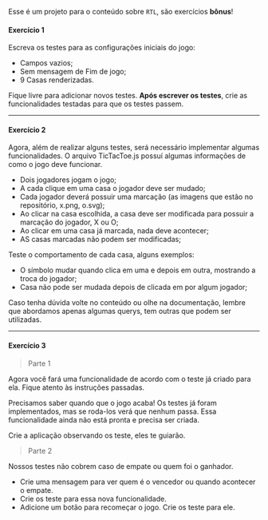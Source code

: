 Esse é um projeto para o conteúdo sobre `RTL`, são exercícios **bônus**!

#### Exercício 1

Escreva os testes para as configurações iniciais do jogo:

- Campos vazios;
- Sem mensagem de Fim de jogo;
- 9 Casas renderizadas.

Fique livre para adicionar novos testes. **Após escrever os testes**, crie as funcionalidades testadas para que os testes passem.

---

#### Exercício 2 

Agora, além de realizar alguns testes, será necessário implementar algumas funcionalidades.
O arquivo TicTacToe.js possuí algumas informações de como o jogo deve funcionar.
  - Dois jogadores jogam o jogo;
  - A cada clique em uma casa o jogador deve ser mudado;
  - Cada jogador deverá possuir uma marcação (as imagens que estão no repositório, x.png, o.svg);
  - Ao clicar na casa escolhida, a casa deve ser modificada para possuir a marcação do jogador, X ou O;
  - Ao clicar em uma casa já marcada, nada deve acontecer;
  - AS casas marcadas não podem ser modificadas;

Teste o comportamento de cada casa, alguns exemplos:

- O símbolo mudar quando clica em uma e depois em outra, mostrando a troca do jogador;
- Casa não pode ser mudada depois de clicada em por algum jogador;

Caso tenha dúvida volte no conteúdo ou olhe na documentação, lembre que abordamos apenas algumas querys, tem outras que podem ser utilizadas.

---

#### Exercício 3 

> Parte 1

Agora você fará uma funcionalidade de acordo com o teste já criado para ela. Fique atento às instruções passadas.

Precisamos saber quando que o jogo acaba! Os testes já foram implementados, mas se roda-los verá que nenhum passa. Essa funcionalidade ainda não está pronta e precisa ser criada.

Crie a aplicação observando os teste, eles te guiarão.

> Parte 2

Nossos testes não cobrem caso de empate ou quem foi o ganhador.

- Crie uma mensagem para ver quem é o vencedor ou quando acontecer o empate.
- Crie os teste para essa nova funcionalidade.
- Adicione um botão para recomeçar o jogo. Crie os teste para ele.
